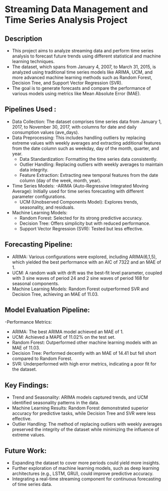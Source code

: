 # Streaming Data Management and Time Series Analysis Project

## Description

- This project aims to analyze streaming data and perform time series analysis to forecast future trends using different statistical and machine learning techniques.
- The dataset, which spans from January 4, 2007, to March 31, 2015, is analyzed using traditional time series models like ARIMA, UCM, and more advanced machine learning methods such as Random Forest, Decision Tree, and Support Vector Regression (SVR).
- The goal is to generate forecasts and compare the performance of various models using metrics like Mean Absolute Error (MAE).

## Pipelines Used :

- Data Collection: The dataset comprises time series data from January 1, 2017, to November 30, 2017, with columns for date and daily consumption values (ave_days).
- Data Preprocessing: This includes handling outliers by replacing extreme values with weekly averages and extracting additional features from the date column such as weekday, day of the month, quarter, and year.
   - Data Standardization: Formatting the time series data consistently.
   - Outlier Handling: Replacing outliers with weekly averages to maintain data integrity.
   - Feature Extraction: Extracting new temporal features from the date column (day of the week, month, year).
- Time Series Models:
   -ARIMA (Auto-Regressive Integrated Moving Average): Initially used for time series forecasting with different parameter configurations.
   - UCM (Unobserved Components Model): Explores trends, seasonality, and residuals.
- Machine Learning Models:
   - Random Forest: Selected for its strong predictive accuracy.
   - Decision Tree: Offers simplicity but with reduced performance.
   - Support Vector Regression (SVR): Tested but less effective.


## Forecasting Pipeline:
- ARIMA: Various configurations were explored, including ARIMA(6,1,5), which yielded the best performance with an AIC of 7322 and an MAE of 1.
- UCM: A random walk with drift was the best-fit level parameter, coupled with 3 sine waves of period 24 and 2 sine waves of period 168 for seasonal components.
- Machine Learning Models: Random Forest outperformed SVR and Decision Tree, achieving an MAE of 11.03.

## Model Evaluation Pipeline:
-Performance Metrics:
   - ARIMA: The best ARIMA model achieved an MAE of 1.
   - UCM: Achieved a MAPE of 11.02% on the test set.
   - Random Forest: Outperformed other machine learning models with an MAE of 11.03.
   - Decision Tree: Performed decently with an MAE of 14.41 but fell short compared to Random Forest.
   - SVR: Underperformed with high error metrics, indicating a poor fit for the dataset.


## Key Findings:
- Trend and Seasonality: ARIMA models captured trends, and UCM identified seasonality patterns in the data.
- Machine Learning Results: Random Forest demonstrated superior accuracy for predictive tasks, while Decision Tree and SVR were less effective.
- Outlier Handling: The method of replacing outliers with weekly averages preserved the integrity of the dataset while minimizing the influence of extreme values.

## Future Work:
- Expanding the dataset to cover more periods could yield more insights.
- Further exploration of machine learning models, such as deep learning architectures (e.g., LSTM, GRU), could improve predictive accuracy.
- Integrating a real-time streaming component for continuous forecasting of time series data.